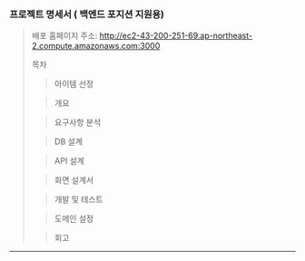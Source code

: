 ### 프로젝트 명세서 ( 백엔드 포지션 지원용)

> 배포 홈페이지 주소: http://ec2-43-200-251-69.ap-northeast-2.compute.amazonaws.com:3000
>
> 목차
> 
>> 아이템 선정
> 
>> 개요
> 
>> 요구사항 분석
> 
>> DB 설계
> 
>> API 설계
>
>> 화면 설계서
>  
>> 개발 및 테스트
>
>> 도메인 설정
> 
>> 회고




-----------------
